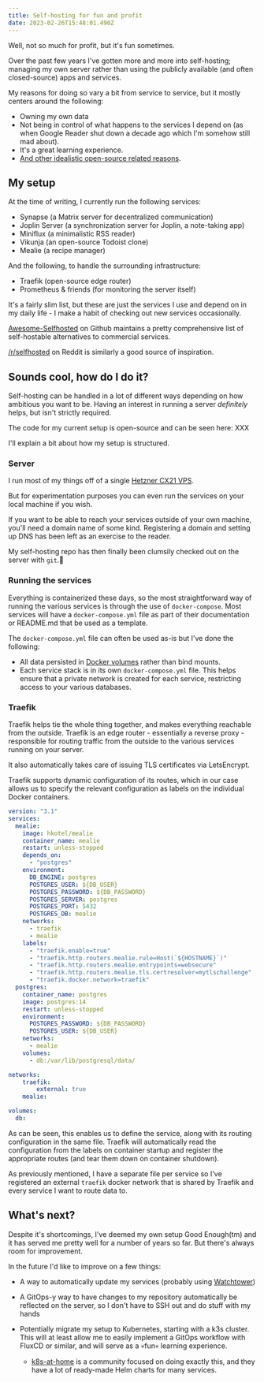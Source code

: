 ```yaml
---
title: Self-hosting for fun and profit
date: 2023-02-26T15:48:01.490Z
---
```

Well, not so much for profit, but it's fun sometimes.

Over the past few years I've gotten more and more into self-hosting; managing my own server rather than using the publicly available (and often closed-source) apps and services.

My reasons for doing so vary a bit from service to service, but it mostly centers around the following:

* Owning my own data
* Not being in control of what happens to the services I depend on (as when Google Reader shut down a decade ago which I'm somehow still mad about).
* It's a great learning experience.
* [And other idealistic open-source related reasons](https://www.gnu.org/philosophy/who-does-that-server-really-serve.html).

## My setup

At the time of writing, I currently run the following services:

* Synapse (a Matrix server for decentralized communication)
* Joplin Server (a synchronization server for Joplin, a note-taking app)
* Miniflux (a minimalistic RSS reader)
* Vikunja (an open-source Todoist clone)
* Mealie (a recipe manager)

And the following, to handle the surrounding infrastructure:

* Traefik (open-source edge router)
* Prometheus & friends (for monitoring the server itself)

It's a fairly slim list, but these are just the services I use and depend on in my daily life - I make a habit of checking out new services occasionally.

[Awesome-Selfhosted](https://github.com/awesome-selfhosted/awesome-selfhosted) on Github maintains a pretty comprehensive list of self-hostable alternatives to commercial services.

[/r/selfhosted](https://www.reddit.com/r/selfhosted/) on Reddit is similarly a good source of inspiration.

## Sounds cool, how do I do it?

Self-hosting can be handled in a lot of different ways depending on how ambitious you want to be. Having an interest in running a server *definitely* helps, but isn't strictly required.

The code for my current setup is open-source and can be seen here: XXX

I'll explain a bit about how my setup is structured.

### Server

I run most of my things off of a single [Hetzner CX21 VPS](https://www.hetzner.com/cloud). 

But for experimentation purposes you can even run the services on your local machine if you wish.

If you want to be able to reach your services outside of your own machine, you'll need a domain name of some kind. Registering a domain and setting up DNS has been left as an exercise to the reader.

My self-hosting repo has then finally been clumsily checked out on the server with `git`.🤠

### Running the services

Everything is containerized these days, so the most straightforward way of running the various services is through the use of `docker-compose`. Most services will have a `docker-compose.yml` file as part of their documentation or README.md that be used as a template.

The `docker-compose.yml` file can often be used as-is but I've done the following:

* All data persisted in [Docker volumes](https://docs.docker.com/storage/volumes/) rather than bind mounts.
* Each service stack is in its own `docker-compose.yml` file. This helps ensure that a private network is created for each service, restricting access to your various databases.

### Traefik

Traefik helps tie the whole thing together, and makes everything reachable from the outside. Traefik is an edge router - essentially a reverse proxy - responsible for routing traffic from the outside to the various services running on your server.

It also automatically takes care of issuing TLS certificates via LetsEncrypt.

Traefik supports dynamic configuration of its routes, which in our case allows us to specify the relevant configuration as labels on the individual Docker containers. 

```yaml
version: "3.1"
services:
  mealie:
    image: hkotel/mealie
    container_name: mealie
    restart: unless-stopped
    depends_on:
      - "postgres"
    environment:
      DB_ENGINE: postgres
      POSTGRES_USER: ${DB_USER}
      POSTGRES_PASSWORD: ${DB_PASSWORD}
      POSTGRES_SERVER: postgres
      POSTGRES_PORT: 5432
      POSTGRES_DB: mealie
    networks:
      - traefik
      - mealie
    labels:
      - "traefik.enable=true"
      - "traefik.http.routers.mealie.rule=Host(`${HOSTNAME}`)"
      - "traefik.http.routers.mealie.entrypoints=websecure"
      - "traefik.http.routers.mealie.tls.certresolver=mytlschallenge"
      - "traefik.docker.network=traefik"
  postgres:
    container_name: postgres
    image: postgres:14
    restart: unless-stopped
    environment:
      POSTGRES_PASSWORD: ${DB_PASSWORD}
      POSTGRES_USER: ${DB_USER}
    networks:
      - mealie
    volumes:
      - db:/var/lib/postgresql/data/

networks:
    traefik:
        external: true
    mealie:

volumes:
  db:
```

As can be seen, this enables us to define the service, along with its routing configuration in the same file. Traefik will automatically read the configuration from the labels on container startup and register the appropriate routes (and tear them down on container shutdown).

As previously mentioned, I have a separate file per service so I've registered an external `traefik` docker network that is shared by Traefik and every service I want to route data to.

## What's next?

Despite it's shortcomings, I've deemed my own setup Good Enough(tm) and it has served me pretty well for a number of years so far. But there's always room for improvement.

In the future I'd like to improve on a few things:

* A way to automatically update my services (probably using [Watchtower](https://containrrr.dev/watchtower/))
* A GitOps-y way to have changes to my repository automatically be reflected on the server, so I don't have to SSH out and do stuff with my hands
* Potentially migrate my setup to Kubernetes, starting with a k3s cluster. This will at least allow me to easily implement a GitOps workflow with FluxCD or similar, and will serve as a 💀fun💀 learning experience.

  * [k8s-at-home](https://k8s-at-home.com/) is a community focused on doing exactly this, and they have a lot of ready-made Helm charts for many services.